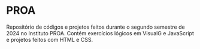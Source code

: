 # PROA
Repositório de códigos e projetos feitos durante o segundo semestre de 2024 no Instituto PROA. Contém exercícios lógicos em VisualG e JavaScript e projetos feitos com HTML e CSS.
